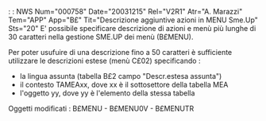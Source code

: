  :  : NWS Num="000758" Date="20031215" Rel="V2R1" Atr="A. Marazzi" Tem="APP" App="B£" Tit="Descrizione aggiuntive azioni in MENU Sme.Up" Sts="20"
E' possibile specificare descrizione di azioni e menù più lunghe di 30 caratteri nella gestione SME.UP dei menù (B£MENU).

Per poter usufuire di una descrizione fino a 50 caratteri è sufficiente utilizzare le descrizioni estese (menù C£02) specificando : 
- la lingua assunta (tabella B£2 campo "Descr.estesa assunta")
- il contesto TAMEAxx, dove xx è il sottosettore della tabella MEA
- l'oggetto yy, dove yy è l'elemento della stessa tabella

Oggetti modificati : 
B£MENU - B£MENU0V - B£MENUTR

